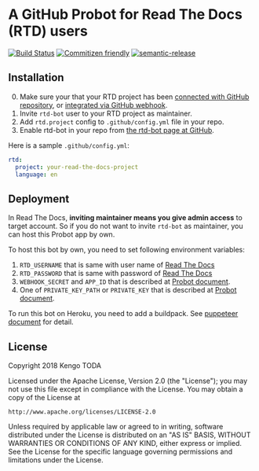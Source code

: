 # A GitHub Probot for Read The Docs (RTD) users

[![Build Status](https://travis-ci.com/KengoTODA/rtd-bot.svg?branch=master)](https://travis-ci.com/KengoTODA/rtd-bot)
[![Commitizen friendly](https://img.shields.io/badge/commitizen-friendly-brightgreen.svg)](http://commitizen.github.io/cz-cli/)
[![semantic-release](https://img.shields.io/badge/%20%20%F0%9F%93%A6%F0%9F%9A%80-semantic--release-e10079.svg)](https://github.com/semantic-release/semantic-release)

## Installation

0. Make sure your that your RTD project has been [connected with GitHub repository](https://docs.readthedocs.io/en/latest/getting_started.html#sign-up-and-connect-an-external-account), or [integrated via GitHub webhook](https://docs.readthedocs.io/en/latest/webhooks.html#github).
1. Invite `rtd-bot` user to your RTD project as maintainer.
2. Add `rtd.project` config to `.github/config.yml` file in your repo.
3. Enable rtd-bot in your repo from [the rtd-bot page at GitHub](https://github.com/apps/rtd-bot).

Here is a sample `.github/config.yml`:

```yml
rtd:
  project: your-read-the-docs-project
  language: en
```

## Deployment

In Read The Docs, __inviting maintainer means you give admin access__ to target account.
So if you do not want to invite `rtd-bot` as maintainer, you can host this Probot app by own.

To host this bot by own, you need to set following environment variables:

1. `RTD_USERNAME` that is same with user name of [Read The Docs](https://readthedocs.org/)
2. `RTD_PASSWORD` that is same with password of [Read The Docs](https://readthedocs.org/)
3. `WEBHOOK_SECRET` and `APP_ID` that is described at [Probot document](https://probot.github.io/docs/deployment/#deploy-the-app).
4. One of `PRIVATE_KEY_PATH` or `PRIVATE_KEY` that is described at [Probot document](https://probot.github.io/docs/deployment/#deploy-the-app).

To run this bot on Heroku, you need to add a buildpack. See [puppeteer document](https://github.com/GoogleChrome/puppeteer/blob/master/docs/troubleshooting.md#running-puppeteer-on-heroku) for detail.

## License

Copyright 2018 Kengo TODA

Licensed under the Apache License, Version 2.0 (the "License");
you may not use this file except in compliance with the License.
You may obtain a copy of the License at

    http://www.apache.org/licenses/LICENSE-2.0

Unless required by applicable law or agreed to in writing, software
distributed under the License is distributed on an "AS IS" BASIS,
WITHOUT WARRANTIES OR CONDITIONS OF ANY KIND, either express or implied.
See the License for the specific language governing permissions and
limitations under the License.
